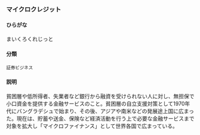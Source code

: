 <div style="display:none;">

## [あ行](securities-terms?id=あ行)
## [か行](securities-terms?id=か行)
## [さ行](securities-terms?id=さ行)
## [た行](securities-terms?id=た行)
## [な行](securities-terms?id=な行)
## [は行](securities-terms?id=は行)
## [ま行](securities-terms?id=ま行)

</div>

### マイクロクレジット

#### ひらがな

まいくろくれじっと

#### 分類

`証券ビジネス`

#### 説明

貧困層や低所得者、失業者など銀行から融資を受けられない人に対し、無担保で小口資金を提供する金融サービスのこと。貧困層の自立支援対策として1970年代にバングラデシュで始まり、その後、アジアや南米などの発展途上国に広まった。現在は、貯蓄や送金、保険など経済活動を行う上で必要な金融サービスまで対象を拡大し「マイクロファイナンス」として世界各国で広まっている。

<div style="display:none;">

## [や行](securities-terms?id=や行)
## [ら行](securities-terms?id=ら行)
## [わ行](securities-terms?id=わ行)
## [英数字・記号](securities-terms?id=英数字・記号)

</div>

